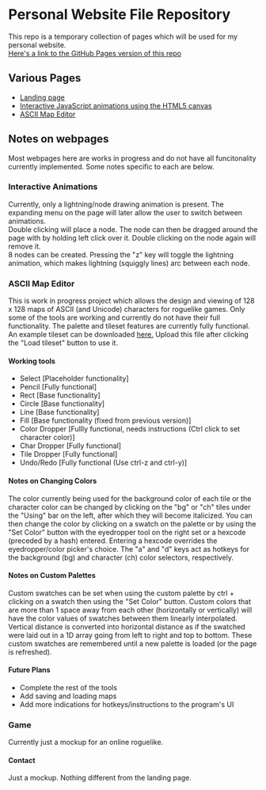 # Personal Website File Repository

This repo is a temporary collection of pages which will be used for my personal website.  
[Here's a link to the GitHub Pages version of this repo](https://jakbern.github.io/website_stuff/)

## Various Pages
- [Landing page](/home.html)
- [Interactive JavaScript animations using the HTML5 canvas](/anim_page_template.html)
- [ASCII Map Editor](/map_viewer.html)

## Notes on webpages
Most webpages here are works in progress and do not have all funcitonality currently implemented. Some notes specific to each are below.

### Interactive Animations
Currently, only a lightning/node drawing animation is present. The expanding menu on the page will later allow the user to switch between animations.  
Double clicking will place a node. The node can then be dragged around the page with by holding left click over it. Double clicking on the node again will remove it.  
8 nodes can be created. Pressing the "z" key will toggle the lightning animation, which makes lightning (squiggly lines) arc between each node.

### ASCII Map Editor
This is work in progress project which allows the design and viewing of 128 x 128 maps of ASCII (and Unicode) characters for roguelike games. Only some of the tools are working and currently do not have their full functionality.
The palette and tileset features are currently fully functional. An example tileset can be downloaded [here.](default.tileset) Upload this file after clicking the "Load tileset" button to use it.
#### Working tools
- Select \[Placeholder functionality]
- Pencil \[Fully functional]
- Rect \[Base functionality]
- Circle \[Base functionality]
- Line \[Base functionality]
- Fill \[Base functionality (fixed from previous version)]
- Color Dropper \[Fullly functional, needs instructions (Ctrl click to set character color)]
- Char Dropper \[Fully functional]
- Tile Dropper \[Fully functional]
- Undo/Redo \[Fully functional (Use ctrl-z and ctrl-y)]
#### Notes on Changing Colors
The color currently being used for the background color of each tile or the character color can be changed by clicking on the "bg" or "ch" tiles under the "Using" bar on the left, after which they will become italicized. You can then change the color by clicking on a swatch on the palette or by using the "Set Color" button with the eyedropper tool on the right set or a hexcode (preceded by a hash) entered. Entering a hexcode overrides the eyedropper/color picker's choice. The "a" and "d" keys act as hotkeys for the background (bg) and character (ch) color selectors, respectively.
#### Notes on Custom Palettes
Custom swatches can be set when using the custom palette by ctrl + clicking on a swatch then using the "Set Color" button. Custom colors that are more than 1 space away from each other (horizontally or vertically) will have the color values of swatches between them linearly interpolated. Vertical distance is converted into horizontal distance as if the swatched were laid out in a 1D array going from left to right and top to bottom. These custom swatches are remembered until a new palette is loaded (or the page is refreshed).
#### Future Plans
- Complete the rest of the tools
- Add saving and loading maps
- Add more indications for hotkeys/instructions to the program's UI

### Game
Currently just a mockup for an online roguelike.

#### Contact
Just a mockup. Nothing different from the landing page.
